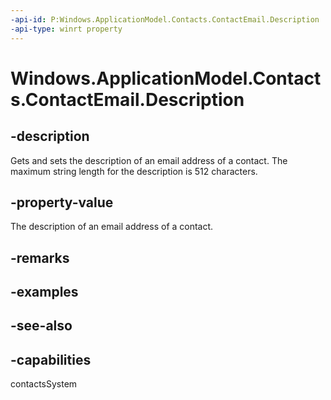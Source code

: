 ```yaml
---
-api-id: P:Windows.ApplicationModel.Contacts.ContactEmail.Description
-api-type: winrt property
---
```


<!-- Property syntax
public string Description { get;  set; }
-->

# Windows.ApplicationModel.Contacts.ContactEmail.Description

## -description
Gets and sets the description of an email address of a contact. The maximum string length for the description is 512 characters.

## -property-value
The description of an email address of a contact.

## -remarks

## -examples

## -see-also

## -capabilities
contactsSystem
